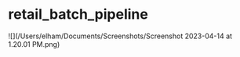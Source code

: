 # retail_batch_pipeline

![](/Users/elham/Documents/Screenshots/Screenshot 2023-04-14 at 1.20.01 PM.png)